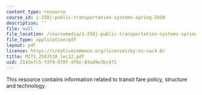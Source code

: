 ```yaml
---
content_type: resource
course_id: 1-258j-public-transportation-systems-spring-2010
description: ''
file: null
file_location: /coursemedia/1-258j-public-transportation-systems-spring-2010/2143efc5fdf9070fdf6c83ad9e3bc471_MIT1_258JS10_lec12.pdf
file_type: application/pdf
layout: pdf
license: https://creativecommons.org/licenses/by-nc-sa/4.0/
title: MIT1_258JS10_lec12.pdf
uid: 2143efc5-fdf9-070f-df6c-83ad9e3bc471
---
```

This resource contains information related to transit fare policy, structure and technology.